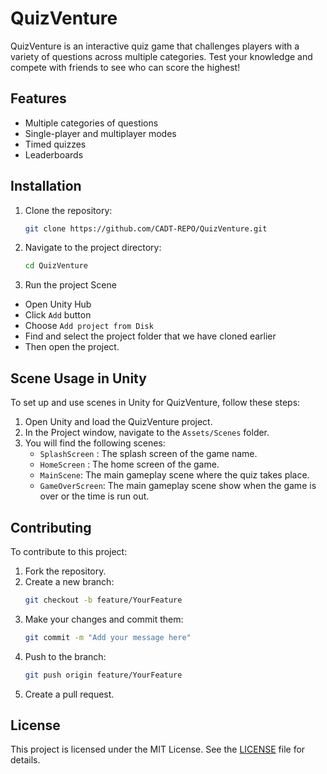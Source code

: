 # QuizVenture

QuizVenture is an interactive quiz game that challenges players with a variety of questions across multiple categories. Test your knowledge and compete with friends to see who can score the highest!

## Features
- Multiple categories of questions
- Single-player and multiplayer modes
- Timed quizzes
- Leaderboards

## Installation

1. Clone the repository:
    ```sh
    git clone https://github.com/CADT-REPO/QuizVenture.git
    ```
2. Navigate to the project directory:
    ```sh
    cd QuizVenture
    ```
3. Run the project Scene
- Open Unity Hub
- Click `Add` button
- Choose `Add project from Disk`
- Find and select the project folder that we have cloned earlier
- Then open the project.


## Scene Usage in Unity

To set up and use scenes in Unity for QuizVenture, follow these steps:

1. Open Unity and load the QuizVenture project.
2. In the Project window, navigate to the `Assets/Scenes` folder.
3. You will find the following scenes:
    - `SplashScreen` : The splash screen of the game name.
    - `HomeScreen` : The home screen of the game.
    - `MainScene`: The main gameplay scene where the quiz takes place.
    - `GameOverScreen`: The main gameplay scene show when the game is over or the time is run out.

## Contributing

To contribute to this project: 

1. Fork the repository.
2. Create a new branch:
    ```sh
    git checkout -b feature/YourFeature
    ```
3. Make your changes and commit them:
    ```sh
    git commit -m "Add your message here"
    ```
4. Push to the branch:
    ```sh
    git push origin feature/YourFeature
    ```
5. Create a pull request.

## License

This project is licensed under the MIT License. See the [LICENSE](LICENSE) file for details.
